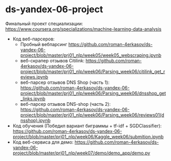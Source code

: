 # ds-yandex-06-project
Финальный проект специализации: https://www.coursera.org/specializations/machine-learning-data-analysis

 - Код веб-парсеров: 
   - Пробный вебпарсинг https://github.com/roman-4erkasov/ds-yandex-06-project/blob/master/prj01_nlp/week05/week05_webscraping.ipynb
   - веб-скрапер отзывов Citilink: https://github.com/roman-4erkasov/ds-yandex-06-project/blob/master/prj01_nlp/week06/Parsing_week06/citilink_get_reviews.ipynb
   - веб-парсер отзывов DNS Shop (часть 1): https://github.com/roman-4erkasov/ds-yandex-06-project/blob/master/prj01_nlp/week06/Parsing_week06/dnsshop_get_links.ipynb
   - веб-парсер отзывов DNS-shop (часть 2): https://github.com/roman-4erkasov/ds-yandex-06-project/blob/master/prj01_nlp/week06/Parsing_week06/reviews01(dnsshop).ipynb
 - Код обучения (Победил вариант биграммы + tf-idf + SGDClassifier): https://github.com/roman-4erkasov/ds-yandex-06-project/blob/master/prj01_nlp/week06/Kaggle_week06/submition.ipynb
 - Код веб-сервиса для демо: https://github.com/roman-4erkasov/ds-yandex-06-project/blob/master/prj01_nlp/week07/demo/demo_app/demo.py
